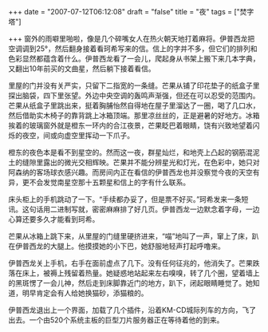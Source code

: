 +++
date = "2007-07-12T06:12:08"
draft = "false"
title = "夜"
tags = ["焚字塔"]

+++
窗外的雨噼里啪啦，像是几个碎嘴女人在热火朝天地打着麻将。伊普西龙把空调调到25°，然后翻身接着看珂希写来的信。信上的字并不多，但它们的排列和色彩显然都蕴含着什么。伊普西龙看了一会儿，爬起身从书架上搬下来几本字典，又翻出10年前买的文曲星，然后躺下接着看信。

里屋的门并没有关严实，只留下二指宽的一条缝。芒果从铺了印花垫子的纸盒子里探出脑袋，四下里张望。外边中央空调的轰鸣声渐强，但还在可以忍受的范围内。芒果从纸盒子里跳出来，挺着胸脯怡然自得地在屋子里溜达了一圈，喝了几口水，然后借助实木椅子的靠背跳上冰箱顶端。那里凉丝丝的，正是避暑的好地方。冰箱挨着的玻璃窗外就是橙东一环内的合江夜景，芒果眨巴着眼睛，饶有兴致地望着闪烁的夜空，间或向虚空里挥动一下爪子。

橙东的夜色本是看不到星空的。然而这一夜，群星灿烂，和地壳上凸起的钢筋混泥土的缝隙里露出的微光交相辉映。芒果并不能分辨星光和灯光，在色彩中，她只对阿森纳的客场球衣感兴趣。而房间内正在看信的伊普西龙也并没察觉今夜的天空有异，更不会发觉南星空那十五颗星和信上的字有什么联系。

床头柜上的手机跳动了一下。“手续都办妥了，但是票不好买。”珂希发来一条短讯。这句话用二进制写就，密密麻麻排了好几页。伊普西龙一边默念着字母，一边心算还要多久才能看到珂希。

芒果从冰箱上跳下来，从里屋的门缝里硬挤进来，“喵”地叫了一声，窜上了床，趴在伊普西龙的大腿上。他摸摸她的小下巴，她舒服地轻声打起呼噜来。

伊普西龙关上手机，右手在面前虚点了几下。没有任何征兆的，他消失了。芒果跌落在床上，被褥上残留着热量。她疑惑地站起来左右嗅嗅，转了几个圈，望着墙上的黑斑愣了一会儿神，然后走到床脚靠近门的地方，趴下，闭起眼睛睡觉了。她知道，明早肯定会有人给她换猫砂，添猫粮的。

伊普西龙退出上一个界面，加载了几个插件，沿着KM-CD城际列车的方向，飞了出去。一个由520个系统主板的巨型刀片服务器正在等待着他的到来。
